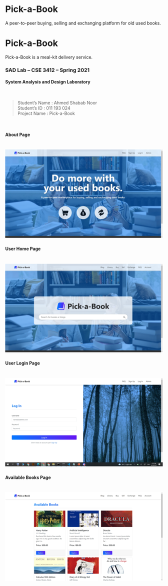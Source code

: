 # Pick-a-Book 

A peer-to-peer buying, selling and exchanging platform for old used books.


# Pick-a-Book

Pick-a-Book is a meal-kit delivery service. 

### SAD Lab – CSE 3412 – Spring 2021 
#### System Analysis and Design Laboratory
<br>

> Student’s Name	: Ahmed Shabab Noor <br>
> Student’s ID		: 011 193 024 <br>
> Project Name	    : Pick-a-Book <br>

<br>

#### About Page
# ![Pick-a-Book - About](resources/about.jpg)

#### User Home Page
# ![Pick-a-Book - User Home](resources/home.jpg)

#### User Login Page
# ![Pick-a-Book - User Login](resources/login.jpg)

#### Available Books Page
# ![Pick-a-Book - Available Books.](resources/books.jpg)